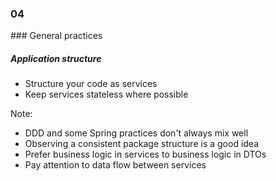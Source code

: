 
<h3 class="chapter-number">04</h3>
### General practices

##### Application structure

* Structure your code as services
* Keep services stateless where possible

Note:

* DDD and some Spring practices don't always mix well
* Observing a consistent package structure is a good idea
* Prefer business logic in services to business logic in DTOs
* Pay attention to data flow between services
